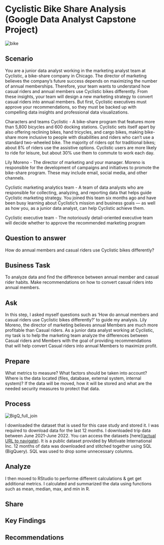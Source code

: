 # Cyclistic Bike Share Analysis (Google Data Analyst Capstone Project)
![bike](https://user-images.githubusercontent.com/93293695/184783363-85a40250-1fc0-4f5a-a291-5ac676ec77c8.jpg)

## Scenario
You are a junior data analyst working in the marketing analyst team at Cyclistic, a bike-share company in Chicago. The director of marketing believes the company’s future success depends on maximizing the number of annual memberships. Therefore, your team wants to understand how casual riders and annual members use Cyclistic bikes differently. From these insights, your team will design a new marketing strategy to convert casual riders into annual members. But first, Cyclistic executives must approve your recommendations, so they must be backed up with compelling data insights and professional data visualizations.

Characters and teams Cyclistic - A bike-share program that features more than 5,800 bicycles and 600 docking stations. Cyclistic sets itself apart by also offering reclining bikes, hand tricycles, and cargo bikes, making bike-share more inclusive to people with disabilities and riders who can’t use a standard two-wheeled bike. The majority of riders opt for traditional bikes; about 8% of riders use the assistive options. Cyclistic users are more likely to ride for leisure, but about 30% use them to commute to work each day.

Lily Moreno - The director of marketing and your manager. Moreno is responsible for the development of campaigns and initiatives to promote the bike-share program. These may include email, social media, and other channels.

Cyclistic marketing analytics team - A team of data analysts who are responsible for collecting, analyzing, and reporting data that helps guide Cyclistic marketing strategy. You joined this team six months ago and have been busy learning about Cyclistic’s mission and business goals — as well as how you, as a junior data analyst, can help Cyclistic achieve them.

Cyclistic executive team - The notoriously detail-oriented executive team will decide whether to approve the recommended marketing program

## Question to answer
How do annual members and casual riders use Cyclistic bikes differently?

## Business Task
To analyze data and find the difference between annual member and casual rider habits. Make recommendations on how to convert casual riders into annual members.

## Ask
In this step, I asked myself questions such as ‘How do annual members and casual riders use Cyclistic bikes differently?’ to guide my analysis. Lily Moreno, the director of marketing believes annual Members are much more profitable than Casual riders. As a junior data analyst working at Cyclistic, my task is to help the marketing team analyze the differences between Casual riders and Members with the goal of providing recommendations that will help convert Casual riders into annual Members to maximize profit.

## Prepare
What metrics to measure?
What factors should be taken into account?
Where is the data located (files, database, external system, internal system)?
If the data will be moved, how it will be stored and what are the needed security measures to protect that data.


## Process
![BigQ_full_join](https://user-images.githubusercontent.com/93293695/185636208-f9d930fe-676a-44b4-af8f-d6e8c6146560.PNG)

I downloaded the dataset that is used for this case study and stored it. I was required to download data for the last 12 months. I downloaded trip data between June 2021-June 2022. You can access the datasets [here]([actual URL to navigate](https://divvy-tripdata.s3.amazonaws.com/index.html)). It is a public dataset provided by Motivate International Inc. 12 months of data was downloaded and stitched together using SQL (BigQuery). SQL was used to drop some unnecessary columns. 

## Analyze
I then moved to RStudio to performe different calculations & get get additional metrics. I calculated and summarized the data using functions such as mean, median, max, and min in R. 

## Share

## Key Findings

## Recommendations

